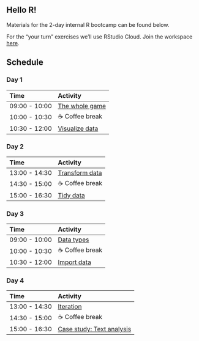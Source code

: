 
## Hello R\!

Materials for the 2-day internal R bootcamp can be found below.

For the “your turn” exercises we’ll use RStudio Cloud. Join the
workspace
[here](https://rstd.io/bootcamper-cloud).

## Schedule

### Day 1

| Time          | Activity                                                                                                         |
| :------------ | :--------------------------------------------------------------------------------------------------------------- |
| 09:00 - 10:00 | [The whole game](https://rstudio-education.github.io/bootcamper/slides/01-whole-game/01-whole-game.html)         |
| 10:00 - 10:30 | ☕ Coffee break                                                                                                   |
| 10:30 - 12:00 | [Visualize data](https://rstudio-education.github.io/bootcamper/slides/02-visualize-data/02-visualize-data.html) |

### Day 2

| Time          | Activity                                                                                                         |
| :------------ | :--------------------------------------------------------------------------------------------------------------- |
| 13:00 - 14:30 | [Transform data](https://rstudio-education.github.io/bootcamper/slides/03-transform-data/03-transform-data.html) |
| 14:30 - 15:00 | ☕ Coffee break                                                                                                   |
| 15:00 - 16:30 | [Tidy data](https://rstudio-education.github.io/bootcamper/slides/04-tidy-data/04-tidy-data.html)                |

### Day 3

| Time          | Activity                                                                                                |
| :------------ | :------------------------------------------------------------------------------------------------------ |
| 09:00 - 10:00 | [Data types](https://rstudio-education.github.io/bootcamper/slides/05-data-types/05-data-types.html)    |
| 10:00 - 10:30 | ☕ Coffee break                                                                                          |
| 10:30 - 12:00 | [Import data](https://rstudio-education.github.io/bootcamper/slides/06-import-data/06-import-data.html) |

### Day 4

| Time          | Activity                                                                                                                  |
| :------------ | :------------------------------------------------------------------------------------------------------------------------ |
| 13:00 - 14:30 | [Iteration](https://rstudio-education.github.io/bootcamper/slides/07-iteration/07-iteration.html)                         |
| 14:30 - 15:00 | ☕ Coffee break                                                                                                            |
| 15:00 - 16:30 | [Case study: Text analysis](https://rstudio-education.github.io/bootcamper/slides/08-text-analysis/08-text-analysis.html) |
